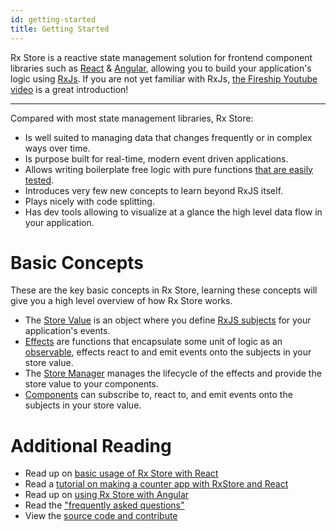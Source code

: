 ```yaml
---
id: getting-started
title: Getting Started
---
```


Rx Store is a reactive state management solution for frontend component libraries such as [React](../react/installation.md) &amp; [Angular](../angular/angular.md), allowing you to build your application's logic using [RxJs](https://rxjs.dev/). If you are not yet familiar with RxJs, [the Fireship Youtube video](https://www.youtube.com/watch?v=ewcoEYS85Co) is a great introduction!

---

Compared with most state management libraries, Rx Store:

- Is well suited to managing data that changes frequently or in complex ways over time.
- Is purpose built for real-time, modern event driven applications.
- Allows writing boilerplate free logic with pure functions [that are easily tested](https://rxjs.dev/guide/testing/marble-testing).
- Introduces very few new concepts to learn beyond RxJS itself.
- Plays nicely with code splitting.
- Has dev tools allowing to visualize at a glance the high level data flow in your application.

# Basic Concepts

These are the key basic concepts in Rx Store, learning these concepts will give you a high level overview of how Rx Store works.

- The [Store Value](../basic-concepts/store-value) is an object where you define [RxJS subjects](https://rxjs-dev.firebaseapp.com/guide/subject) for your application's events.
- [Effects](../basic-concepts/root-effect.md) are functions that encapsulate some unit of logic as an [observable](https://rxjs.dev/guide/observable), effects react to and emit events onto the subjects in your store value.
- The [Store Manager](../basic-concepts/manager.md) manages the lifecycle of the effects and provide the store value to your components.
- [Components](../basic-concepts/components.md) can subscribe to, react to, and emit events onto the subjects in your store value.

# Additional Reading

- Read up on [basic usage of Rx Store with React](../../react/react.md)
- Read a [tutorial on making a counter app with RxStore and React](../../react/guides/counter.md)
- Read up on [using Rx Store with Angular](../../angular/angular.md)
- Read the ["frequently asked questions"](../../faq.md)
- View the [source code and contribute](https://github.com/rx-store/rx-store)
